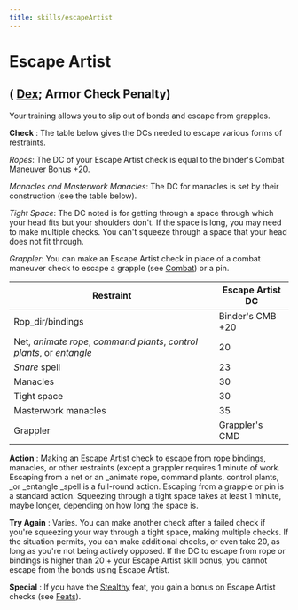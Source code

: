 ```yaml
---
title: skills/escapeArtist
---
```

# Escape Artist

## ( [Dex](../gettingStarted#_dexterity); Armor Check Penalty)

Your training allows you to slip out of bonds and escape from grapples.

**Check** : The table below gives the DCs needed to escape various forms of restraints.

_Ropes_: The DC of your Escape Artist check is equal to the binder's Combat Maneuver Bonus +20.

_Manacles and Masterwork Manacles_: The DC for manacles is set by their construction (see the table below).

_Tight Space_: The DC noted is for getting through a space through which your head fits but your shoulders don't. If the space is long, you may need to make multiple checks. You can't squeeze through a space that your head does not fit through.

_Grappler_: You can make an Escape Artist check in place of a combat maneuver check to escape a grapple (see [Combat](../combat)) or a pin.

| Restraint | Escape Artist DC |
| --- | --- |
| Rop_dir/bindings | Binder's CMB +20 |
| Net, _animate rope_, _command plants_, _control plants_, or _entangle_ | 20 |
| _Snare_ spell | 23 |
| Manacles | 30 |
| Tight space | 30 |
| Masterwork manacles | 35 |
| Grappler | Grappler's CMD |

**Action** : Making an Escape Artist check to escape from rope bindings, manacles, or other restraints (except a grappler requires 1 minute of work. Escaping from a net or an _animate rope, command plants, control plants, _or _entangle _spell is a full-round action. Escaping from a grapple or pin is a standard action. Squeezing through a tight space takes at least 1 minute, maybe longer, depending on how long the space is.

**Try Again** : Varies. You can make another check after a failed check if you're squeezing your way through a tight space, making multiple checks. If the situation permits, you can make additional checks, or even take 20, as long as you're not being actively opposed. If the DC to escape from rope or bindings is higher than 20 + your Escape Artist skill bonus, you cannot escape from the bonds using Escape Artist.

**Special** : If you have the [Stealthy](../feats#_stealthy) feat, you gain a bonus on Escape Artist checks (see [Feats](../feats)).

